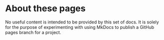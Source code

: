 # About these pages

No useful content is intended to be provided by this set of docs. It is solely for the purpose of experimenting with using MkDocs to publish a GitHub pages branch for a project.

